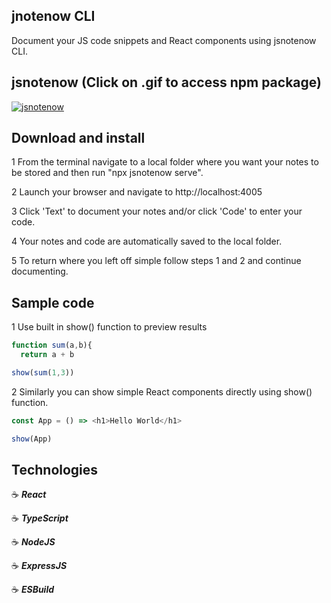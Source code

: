 ## jnotenow CLI

Document your JS code snippets and React components using jsnotenow CLI.

## jsnotenow (Click on .gif to access npm package)

<a href="https://www.npmjs.com/package/jsnotenow" target="_blank"><img src="https://user-images.githubusercontent.com/43181662/121961184-b2fb4980-cd2c-11eb-9381-87182dca0d32.mp4" title="jsnotenow"/></a>

## Download and install

1 From the terminal navigate to a local folder where you want your notes to be stored and then run "npx jsnotenow serve".

2 Launch your browser and navigate to http://localhost:4005

3 Click 'Text' to document your notes and/or click 'Code' to enter your code.

4 Your notes and code are automatically saved to the local folder.

5 To return where you left off simple follow steps 1 and 2 and continue documenting.

## Sample code

1 Use built in show() function to preview results

```Javascript
function sum(a,b){
  return a + b

show(sum(1,3))
```

2 Similarly you can show simple React components directly using show() function.

```Javascript
const App = () => <h1>Hello World</h1>

show(App)
```

## Technologies

:coffee: **_React_**

:coffee: **_TypeScript_**

:coffee: **_NodeJS_**

:coffee: **_ExpressJS_**

:coffee: **_ESBuild_**
